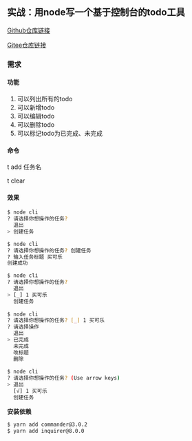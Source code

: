 ## 实战：用node写一个基于控制台的todo工具

[Github仓库链接](https://github.com/wusili/node-todo-2)

[Gitee仓库链接](https://gitee.com/wu-sili/node-todo-2)

### 需求

#### 功能

1. 可以列出所有的todo
2. 可以新增todo
3. 可以编辑todo
4. 可以删除todo
5. 可以标记todo为已完成、未完成

#### 命令

t add 任务名

t clear

#### 效果

```sh
$ node cli
? 请选择你想操作的任务? 
  退出
> 创建任务

$ node cli
? 请选择你想操作的任务? 创建任务
? 输入任务标题 买可乐
创建成功

$ node cli
? 请选择你想操作的任务? 
  退出
> [_] 1 买可乐
  创建任务
  
$ node cli
? 请选择你想操作的任务? [_] 1 买可乐
? 请选择操作 
  退出       
> 已完成     
  未完成     
  改标题     
  删除 
  
$ node cli 
? 请选择你想操作的任务? (Use arrow keys)
> 退出
  [√] 1 买可乐
  创建任务
```

**安装依赖**

```sh
$ yarn add commander@3.0.2
$ yarn add inquirer@8.0.0
```

